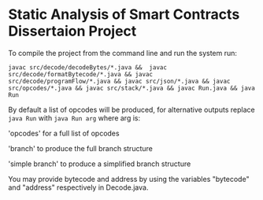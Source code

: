 # Static Analysis of Smart Contracts Dissertaion Project
To compile the project from the command line and run the system run: 

`javac src/decode/decodeBytes/*.java &&  javac src/decode/formatBytecode/*.java && javac src/decode/programFlow/*.java && javac src/json/*.java && javac src/opcodes/*.java && javac src/stack/*.java && javac Run.java && java Run`

By default a list of opcodes will be produced, for alternative outputs replace `java Run` with `java Run arg` where arg is:

'opcodes' for a full list of opcodes

'branch' to produce the full branch structure

'simple branch' to produce a simplified branch structure

You may provide bytecode and address by using the variables "bytecode" and "address" respectively in Decode.java.
